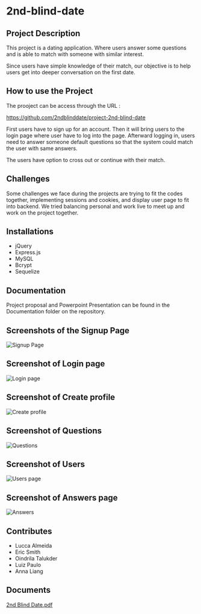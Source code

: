 # 2nd-blind-date

## Project Description
This project is a dating application.  Where users answer some questions and is able to match with someone with similar interest.

Since users have simple knowledge of their match, our objective is to help users get into deeper conversation on the first date.

## How to use the Project
The prooject can be access through the URL :

https://github.com/2ndblinddate/project-2nd-blind-date

First users have to sign up for an account. Then it will bring users to the login page where user have to log into the page. Afterward logging in, users need to answer someone default questions so that the system could match the user with same answers.

The users have option to cross out or continue with their match. 

## Challenges
Some challenges we face during the projects are trying to fit the codes together, implementing sessions and cookies, and display user page to fit into backend.
We tried balancing personal and work live to meet up and work on the project together.

## Installations
* jQuery
* Express.js
* MySQL
* Bcrypt
* Sequelize


## Documentation
Project proposal and Powerpoint Presentation can be found in the Documentation folder on the repository.

## Screenshots of the Signup Page
![Signup Page](https://user-images.githubusercontent.com/98847835/173214420-cacdfe90-b8b5-4225-8208-c46cd80e1275.jpg)


## Screenshot of Login page
![Login page](https://user-images.githubusercontent.com/98847835/173214426-f66ecf73-6f48-4986-8f0b-3d305f46bc85.jpg)


## Screenshot of Create profile
![Create profile](https://user-images.githubusercontent.com/98847835/173214434-04179f53-77f1-4b85-9dc6-7b7e3364ae83.jpg)


## Screenshot of Questions
![Questions](https://user-images.githubusercontent.com/98847835/173214444-5f8490e2-8e85-48d1-a7aa-902731619618.jpg)


## Screenshot of Users
![Users page](https://user-images.githubusercontent.com/98847835/173214450-5b409f70-3317-46d2-a8aa-fdd65a5b2e17.jpg)


## Screenshot of Answers page
![Answers](https://user-images.githubusercontent.com/98847835/173214453-3ff41e22-05d3-4a24-abcf-00d2798af7bb.jpg)



## Contributes
* Lucca Almeida
* Eric Smith
* Oindrila Talukder
* Luiz Paulo
* Anna Liang


## Documents
[2nd Blind Date.pdf](https://github.com/2ndblinddate/project-2nd-blind-date/files/8885145/2nd.Blind.Date.pdf)

